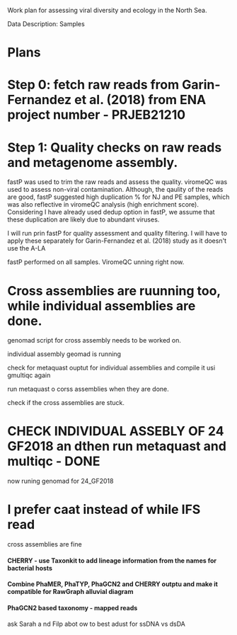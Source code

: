 Work plan for assessing viral diversity and ecology in the North Sea.

Data Description:
Samples 



# Plans

# Step 0: fetch raw reads from Garin-Fernandez et al. (2018) from ENA project number - PRJEB21210


# Step 1: Quality checks on raw reads and metagenome assembly.
fastP was used to trim the raw reads and assess the quality. viromeQC was used to assess non-viral contamination. 
Although, the qaulity of the reads are good, fastP suggested high duplication % for NJ and PE samples, which was also reflective in viromeQC analysis (high enrichment score).
Considering I have already used dedup option in fastP, we assume that these duplication are likely due to abundant viruses.





I will run prin
fastP for quality assessment and quality filtering. I will have to apply these separately for Garin-Fernandez et al. (2018) study as it doesn't use the A-LA 

fastP performed on all samples. ViromeQC unning right now. 

# Cross assemblies are ruunning too, while individual assemblies are done. 

genomad script for cross assembly needs to be worked on. 

individual assembly geomad is running

check for metaquast ouptut for individual assemblies and compile it usi gmultiqc again

run metaquast o corss assemblies when they are done. 

check if the cross assemblies are stuck.

# CHECK INDIVIDUAL ASSEBLY OF 24 GF2018 an dthen run metaquast and multiqc - DONE
now runing genomad for 24_GF2018

# I prefer caat instead of while IFS read
cross assemblies are fine






#### CHERRY - use Taxonkit to add lineage information from the names for bacterial hosts

#### Combine PhaMER, PhaTYP, PhaGCN2 and CHERRY outptu and make it compatible for RawGraph alluvial diagram

#### PhaGCN2 based taxonomy  - mapped reads
ask Sarah a nd Filp abot ow to best adust for ssDNA vs dsDA

